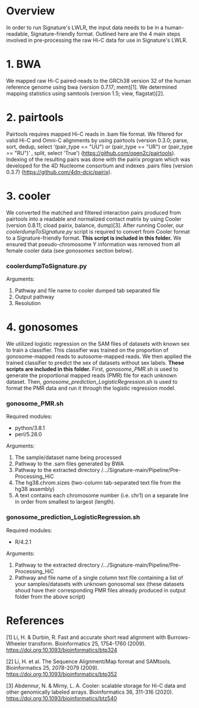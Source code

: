 # Overview

In order to run Signature's LWLR, the input data needs to be in a human-readable, Signature-friendly format. Outlined here are the 4 main steps involved in pre-processing the raw Hi-C data for use in Signature's LWLR. 

# 1. BWA

We mapped raw Hi-C paired-reads to the GRCh38 version 32 of the human reference genome using bwa (version 0.7.17; mem)[1]. We determined mapping statistics using samtools (version 1.5; view, flagstat)[2]. 

# 2. pairtools

Pairtools requires mapped Hi-C reads in .bam file format. We filtered for valid Hi-C and Omni-C alignments by using pairtools (version 0.3.0; parse, sort, dedup, select ‘(pair_type == "UU") or (pair_type == "UR") or (pair_type == "RU")’ , split, select 'True') (https://github.com/open2c/pairtools). Indexing of the resulting pairs was done with the pairix program which was developed for the 4D Nucleome consortium and indexes .pairs files (version 0.3.7) (https://github.com/4dn-dcic/pairix).

# 3. cooler

We converted the matched and filtered interaction pairs produced from pairtools into a readable and normalized contact matrix by using Cooler (version 0.8.11; cload pairix, balance, dump)[3]. After running Cooler, our _coolerdumpToSignature.py_ script is required to convert from Cooler format to a Signature-friendly format. __This script is included in this folder.__ We ensured that pseudo-chromosome Y information was removed from all female cooler data (see _gonosomes_ section below).

### coolerdumpToSignature.py
Arguments:
1. Pathway and file name to cooler dumped tab separated file
2. Output pathway
3. Resolution

# 4. gonosomes

We utilized logistic regression on the SAM files of datasets with known sex to train a classifier. This classifier was trained on the proportion of gonosome-mapped reads to autosome-mapped reads. We then applied the trained classifier to predict the sex of datasets without sex labels. __These scripts are included in this folder.__ First, _gonosome_PMR.sh_ is used to generate the proportional mapped reads (PMR) file for each unknown dataset. Then, _gonosome_prediction_LogisticRegression.sh_ is used to format the PMR data and run it through the logistic regression model.

### gonosome_PMR.sh
Required modules:
   - python/3.8.1
   - perl/5.28.0

Arguments:
1. The sample/dataset name being processed
2. Pathway to the .sam files generated by BWA
3. Pathway to the extracted directory /.../Signature-main/Pipeline/Pre-Processing_HiC
4. The hg38.chrom.sizes (two-column tab-separated text file from the hg38 assembly)
5. A text contains each chromosome number (i.e. chr1) on a separate line in order from smallest to largest (length).

### gonosome_prediction_LogisticRegression.sh
Required modules:
   - R/4.2.1

Arguments:
1. Pathway to the extracted directory /.../Signature-main/Pipeline/Pre-Processing_HiC
2. Pathway and file name of a single column text file containing a list of your samples/datasets with unknown gonosomal sex (these datasets shoud have their corresponding PMR files already produced in output folder from the above script)






# References

[1] Li, H. & Durbin, R. Fast and accurate short read alignment with Burrows-Wheeler transform. Bioinformatics 25, 1754-1760 (2009). https://doi.org:10.1093/bioinformatics/btp324

[2] Li, H. et al. The Sequence Alignment/Map format and SAMtools. Bioinformatics 25, 2078-2079 (2009). https://doi.org:10.1093/bioinformatics/btp352

[3] Abdennur, N. & Mirny, L. A. Cooler: scalable storage for Hi-C data and other genomically labeled arrays. Bioinformatics 36, 311-316 (2020). https://doi.org:10.1093/bioinformatics/btz540



